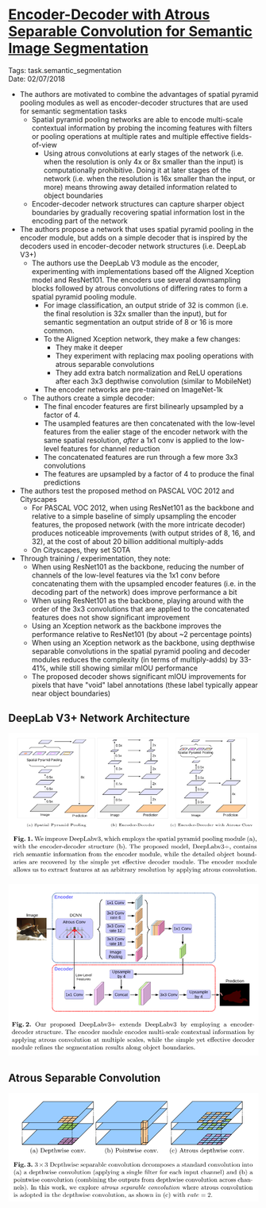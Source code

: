# [Encoder-Decoder with Atrous Separable Convolution for Semantic Image Segmentation](https://arxiv.org/abs/1802.02611)

Tags: task.semantic_segmentation  
Date: 02/07/2018

- The authors are motivated to combine the advantages of spatial pyramid pooling modules as well as encoder-decoder structures that are used for semantic segmentation tasks
    - Spatial pyramid pooling networks are able to encode multi-scale contextual information by probing the incoming features with filters or pooling operations at multiple rates and multiple effective fields-of-view
        - Using atrous convolutions at early stages of the network (i.e. when the resolution is only 4x or 8x smaller than the input) is computationally prohibitive. Doing it at later stages of the network (i.e. when the resolution is 16x smaller than the input, or more) means throwing away detailed information related to object boundaries
    - Encoder-decoder network structures can capture sharper object boundaries by gradually recovering spatial information lost in the encoding part of the network
- The authors propose a network that uses spatial pyramid pooling in the encoder module, but adds on a simple decoder that is inspired by the decoders used in encoder-decoder network structures (i.e. DeepLab V3+)
    - The authors use the DeepLab V3 module as the encoder, experimenting with implementations based off the Aligned Xception model and ResNet101. The encoders use several downsampling blocks followed by atrous convolutions of differing rates to form a spatial pyramid pooling module.
        - For image classification, an output stride of 32 is common (i.e. the final resolution is 32x smaller than the input), but for semantic segmentation an output stride of 8 or 16 is more common.
        - To the Aligned Xception network, they make a few changes:
            - They make it deeper
            - They experiment with replacing max pooling operations with atrous separable convolutions
            - They add extra batch normalization and ReLU operations after each 3x3 depthwise convolution (similar to MobileNet)
        - The encoder networks are pre-trained on ImageNet-1k
    - The authors create a simple decoder:
        - The final encoder features are first bilinearly upsampled by a factor of 4.
        - The usampled features are then concatenated with the low-level features from the ealier stage of the encoder network with the same spatial resolution, *after* a 1x1 conv is applied to the low-level features for channel reduction
        - The concatenated features are run through a few more 3x3 convolutions
        - The features are upsampled by a factor of 4 to produce the final predictions
- The authors test the proposed method on PASCAL VOC 2012 and Cityscapes
    - For PASCAL VOC 2012, when using ResNet101 as the backbone and relative to a simple baseline of simply upsampling the encoder features, the proposed network (with the more intricate decoder) produces noticeable improvements (with output strides of 8, 16, and 32), at the cost of about 20 billion additional multiply-adds
    - On Cityscapes, they set SOTA
- Through training / experimentation, they note:
    - When using ResNet101 as the backbone, reducing the number of channels of the low-level features via the 1x1 conv before concatenating them with the upsampled encoder features (i.e. in the decoding part of the network) does improve performance a bit
    - When using ResNet101 as the backbone, playing around with the order of the 3x3 convolutions that are applied to the concatenated features does not show significant improvement
    - Using an Xception network as the backbone improves the performance relative to ResNet101 (by about ~2 percentage points)
    - When using an Xception network as the backbone, using depthwise separable convolutions in the spatial pyramid pooling and decoder modules reduces the complexity (in terms of multiply-adds) by 33-41%, while still showing similar mIOU performance
    - The proposed decoder shows significant mIOU improvements for pixels that have "void" label annotations (these label typically appear near object boundaries)

## DeepLab V3+ Network Architecture

![](./images/deep_labv3_architecture1.png)

![](./images/deep_labv3_architecture2.png)

## Atrous Separable Convolution

![](./images/atrous_separable_convolution.png)
